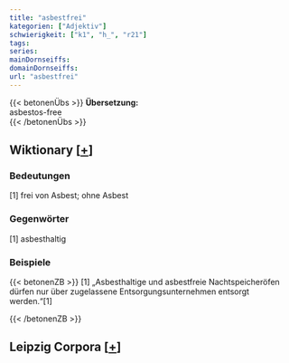 ```yaml
---
title: "asbestfrei"
kategorien: ["Adjektiv"]
schwierigkeit: ["k1", "h_", "r21"]
tags:
series:
mainDornseiffs:
domainDornseiffs:
url: "asbestfrei"
---
```


{{< betonenÜbs >}}
**Übersetzung:**  
asbestos-free  
{{< /betonenÜbs >}}

## Wiktionary [[+](https://de.wiktionary.org/wiki/asbestfrei)]

### Bedeutungen
[1] frei von Asbest; ohne Asbest  

### Gegenwörter
[1] asbesthaltig  

### Beispiele
{{< betonenZB >}}
[1] „Asbesthaltige und asbestfreie Nachtspeicheröfen dürfen nur über zugelassene Entsorgungsunternehmen entsorgt werden.“[1]  

{{< /betonenZB >}}

## Leipzig Corpora [[+](https://corpora.uni-leipzig.de/en/res?word=asbestfrei&corpusId=deu_newscrawl-public_2018)]

